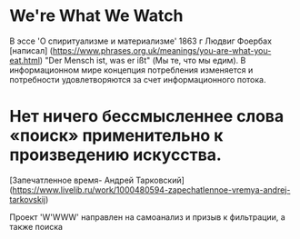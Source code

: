 # We're What We Watch 

В эссе 'О спиритуализме и материализме' 1863 г Людвиг Фоербах [написал] (https://www.phrases.org.uk/meanings/you-are-what-you-eat.html) "Der Mensch ist, was er ißt" (Мы те, что мы едим). В информационном мире концепция потребления изменяется и потребности удовлетворяются за счет информационного потока.


# Нет ничего бессмысленнее слова «поиск» применительно к произведению искусства. 
[Запечатленное время- Андрей Тарковский] (https://www.livelib.ru/work/1000480594-zapechatlennoe-vremya-andrej-tarkovskij)

Проект 'W'WWW' направлен на самоанализ и призыв к фильтрации, а также поиска 
